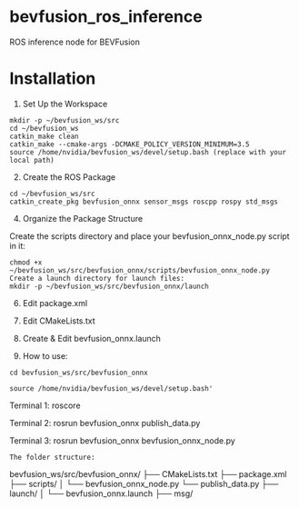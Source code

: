 # bevfusion_ros_inference
ROS inference node for BEVFusion

# Installation

1. Set Up the Workspace
```
mkdir -p ~/bevfusion_ws/src
cd ~/bevfusion_ws
catkin_make clean
catkin_make --cmake-args -DCMAKE_POLICY_VERSION_MINIMUM=3.5
source /home/nvidia/bevfusion_ws/devel/setup.bash (replace with your local path)
```
2. Create the ROS Package
```
cd ~/bevfusion_ws/src
catkin_create_pkg bevfusion_onnx sensor_msgs roscpp rospy std_msgs
```
4. Organize the Package Structure

Create the scripts directory and place your bevfusion_onnx_node.py script in it:
```
chmod +x ~/bevfusion_ws/src/bevfusion_onnx/scripts/bevfusion_onnx_node.py
Create a launch directory for launch files:
mkdir -p ~/bevfusion_ws/src/bevfusion_onnx/launch
```
6. Edit package.xml

7. Edit CMakeLists.txt

8. Create & Edit bevfusion_onnx.launch

9. How to use:
```
cd bevfusion_ws/src/bevfusion_onnx

source /home/nvidia/bevfusion_ws/devel/setup.bash'
```
Terminal 1: roscore

Terminal 2: rosrun bevfusion_onnx publish_data.py 

Terminal 3: rosrun bevfusion_onnx bevfusion_onnx_node.py

```
The folder structure:
```
bevfusion_ws/src/bevfusion_onnx/
├── CMakeLists.txt
├── package.xml
├── scripts/
│   └── bevfusion_onnx_node.py
    └── publish_data.py
├── launch/
│   └── bevfusion_onnx.launch
├── msg/
```
